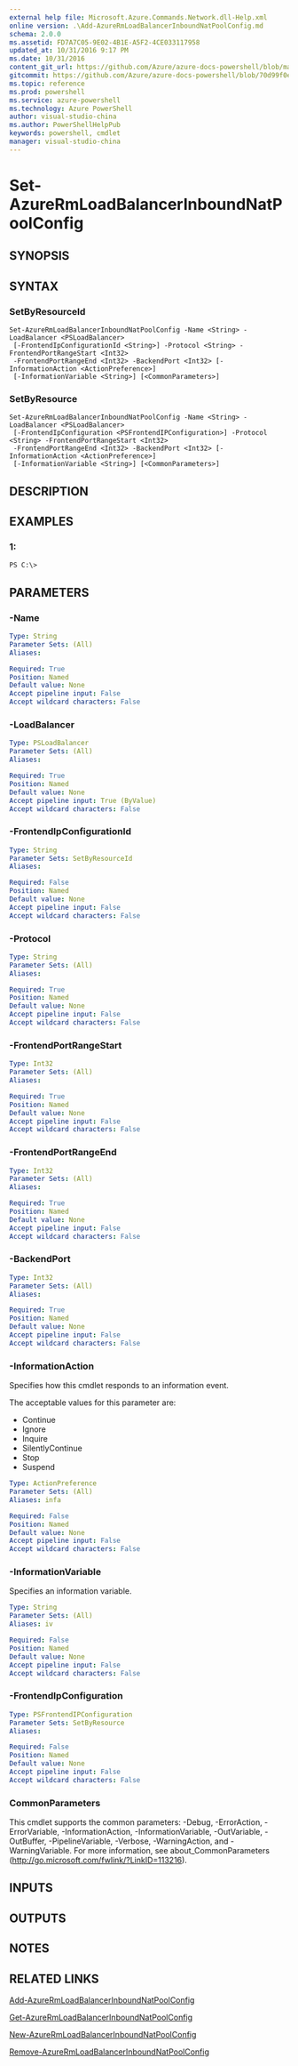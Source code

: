 ```yaml
---
external help file: Microsoft.Azure.Commands.Network.dll-Help.xml
online version: .\Add-AzureRmLoadBalancerInboundNatPoolConfig.md
schema: 2.0.0
ms.assetid: FD7A7C05-9E02-4B1E-A5F2-4CE033117958
updated_at: 10/31/2016 9:17 PM
ms.date: 10/31/2016
content_git_url: https://github.com/Azure/azure-docs-powershell/blob/master/azureps-cmdlets-docs/ResourceManager/AzureRM.Network/v2.1.0/Set-AzureRmLoadBalancerInboundNatPoolConfig.md
gitcommit: https://github.com/Azure/azure-docs-powershell/blob/70d99f0e924efe152eb73454f7898f92d5a5db64/azureps-cmdlets-docs/ResourceManager/AzureRM.Network/v2.1.0/Set-AzureRmLoadBalancerInboundNatPoolConfig.md
ms.topic: reference
ms.prod: powershell
ms.service: azure-powershell
ms.technology: Azure PowerShell
author: visual-studio-china
ms.author: PowerShellHelpPub
keywords: powershell, cmdlet
manager: visual-studio-china
---
```


# Set-AzureRmLoadBalancerInboundNatPoolConfig

## SYNOPSIS

## SYNTAX

### SetByResourceId
```
Set-AzureRmLoadBalancerInboundNatPoolConfig -Name <String> -LoadBalancer <PSLoadBalancer>
 [-FrontendIpConfigurationId <String>] -Protocol <String> -FrontendPortRangeStart <Int32>
 -FrontendPortRangeEnd <Int32> -BackendPort <Int32> [-InformationAction <ActionPreference>]
 [-InformationVariable <String>] [<CommonParameters>]
```

### SetByResource
```
Set-AzureRmLoadBalancerInboundNatPoolConfig -Name <String> -LoadBalancer <PSLoadBalancer>
 [-FrontendIpConfiguration <PSFrontendIPConfiguration>] -Protocol <String> -FrontendPortRangeStart <Int32>
 -FrontendPortRangeEnd <Int32> -BackendPort <Int32> [-InformationAction <ActionPreference>]
 [-InformationVariable <String>] [<CommonParameters>]
```

## DESCRIPTION

## EXAMPLES

### 1:
```
PS C:\>
```

## PARAMETERS

### -Name
```yaml
Type: String
Parameter Sets: (All)
Aliases: 

Required: True
Position: Named
Default value: None
Accept pipeline input: False
Accept wildcard characters: False
```

### -LoadBalancer
```yaml
Type: PSLoadBalancer
Parameter Sets: (All)
Aliases: 

Required: True
Position: Named
Default value: None
Accept pipeline input: True (ByValue)
Accept wildcard characters: False
```

### -FrontendIpConfigurationId
```yaml
Type: String
Parameter Sets: SetByResourceId
Aliases: 

Required: False
Position: Named
Default value: None
Accept pipeline input: False
Accept wildcard characters: False
```

### -Protocol
```yaml
Type: String
Parameter Sets: (All)
Aliases: 

Required: True
Position: Named
Default value: None
Accept pipeline input: False
Accept wildcard characters: False
```

### -FrontendPortRangeStart
```yaml
Type: Int32
Parameter Sets: (All)
Aliases: 

Required: True
Position: Named
Default value: None
Accept pipeline input: False
Accept wildcard characters: False
```

### -FrontendPortRangeEnd
```yaml
Type: Int32
Parameter Sets: (All)
Aliases: 

Required: True
Position: Named
Default value: None
Accept pipeline input: False
Accept wildcard characters: False
```

### -BackendPort
```yaml
Type: Int32
Parameter Sets: (All)
Aliases: 

Required: True
Position: Named
Default value: None
Accept pipeline input: False
Accept wildcard characters: False
```

### -InformationAction
Specifies how this cmdlet responds to an information event.

The acceptable values for this parameter are:

- Continue
- Ignore
- Inquire
- SilentlyContinue
- Stop
- Suspend

```yaml
Type: ActionPreference
Parameter Sets: (All)
Aliases: infa

Required: False
Position: Named
Default value: None
Accept pipeline input: False
Accept wildcard characters: False
```

### -InformationVariable
Specifies an information variable.

```yaml
Type: String
Parameter Sets: (All)
Aliases: iv

Required: False
Position: Named
Default value: None
Accept pipeline input: False
Accept wildcard characters: False
```

### -FrontendIpConfiguration
```yaml
Type: PSFrontendIPConfiguration
Parameter Sets: SetByResource
Aliases: 

Required: False
Position: Named
Default value: None
Accept pipeline input: False
Accept wildcard characters: False
```

### CommonParameters
This cmdlet supports the common parameters: -Debug, -ErrorAction, -ErrorVariable, -InformationAction, -InformationVariable, -OutVariable, -OutBuffer, -PipelineVariable, -Verbose, -WarningAction, and -WarningVariable. For more information, see about_CommonParameters (http://go.microsoft.com/fwlink/?LinkID=113216).

## INPUTS

## OUTPUTS

## NOTES

## RELATED LINKS

[Add-AzureRmLoadBalancerInboundNatPoolConfig](xref:ResourceManager/AzureRM.Network/v2.1.0/Add-AzureRmLoadBalancerInboundNatPoolConfig.md)

[Get-AzureRmLoadBalancerInboundNatPoolConfig](xref:ResourceManager/AzureRM.Network/v2.1.0/Get-AzureRmLoadBalancerInboundNatPoolConfig.md)

[New-AzureRmLoadBalancerInboundNatPoolConfig](xref:ResourceManager/AzureRM.Network/v2.1.0/New-AzureRmLoadBalancerInboundNatPoolConfig.md)

[Remove-AzureRmLoadBalancerInboundNatPoolConfig](xref:ResourceManager/AzureRM.Network/v2.1.0/Remove-AzureRmLoadBalancerInboundNatPoolConfig.md)


